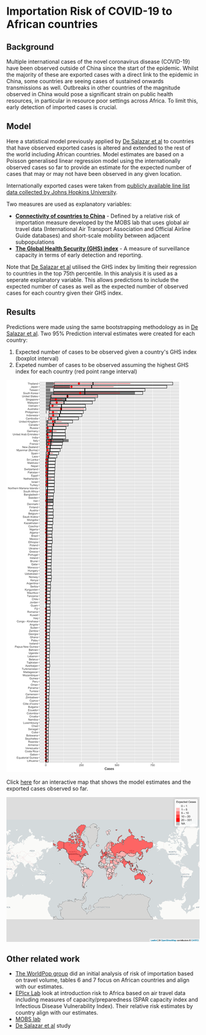 # Importation Risk of COVID-19 to African countries

## Background

Multiple international cases of the novel coronavirus disease (COVID-19) have been observed outside of China since the start of the epidemic. Whilst the majority of these are exported cases with a direct link to the epidemic in China, some countries are seeing cases of sustained onwards transmissions as well. Outbreaks in other countries of the magnitude observed in China would pose a significant strain on public health resources, in particular in resource poor settings across Africa. To limit this, early detection of imported cases is crucial.

## Model

Here a statistical model previously applied by [De Salazar et al](https://doi.org/10.1101/2020.02.04.20020495) to countries that have observed exported cases is altered and extended to the rest of the world including African countries. Model estimates are based on a Poisson generalised linear regression model using the internationally observed cases so far to provide an estimate for the expected number of cases that may or may not have been observed in any given location.

Internationally exported cases were taken from [publicly available line list data collected by Johns Hopkins University](https://github.com/CSSEGISandData/COVID-19).

Two measures are used as explanatory variables:
* [**Connectivity of countries to China**](https://www.mobs-lab.org/2019ncov.html) - Defined by a relative risk of importation measure developed by the MOBS lab that uses global air travel data (International Air Transport Association and Official Airline Guide databases) and short-scale mobility between adjacent subpopulations
* [**The Global Health Security (GHS) index**](https://www.ghsindex.org/) - A measure of surveillance capacity in terms of early detection and reporting.

Note that [De Salazar et al](https://doi.org/10.1101/2020.02.04.20020495) utilised the GHS index by limiting their regression to countries in the top 75th percentile. In this analysis it is used as a seperate explanatory variable. This allows predictions to include the expected number of cases as well as the expected number of observed cases for each country given their GHS index.

## Results

Predictions were made using the same bootstrapping methodology as in [De Salazar et al](https://doi.org/10.1101/2020.02.04.20020495). Two 95% Prediction interval estimates were created for each country:
1. Expected number of cases to be observed given a country's GHS index (boxplot interval)
2. Expeted number of cases to be observed assuming the highest GHS index for each country (red point range interval)

[![World barchart](plots/risk_world.png)]()

Click [here](https://rpubs.com/mwagner/578854) for an interactive map that shows the model estimates and the exported cases observed so far.

[![nCov risk map](plots/worldmap.png)](https://rpubs.com/mwagner/578854)

## Other related work

* [The WorldPop group](https://www.worldpop.org/events/china) did an initial analysis of risk of importation based on travel volume, tables 6 and 7 focus on African countries and align with our estimates.
* [EPIcx Lab](https://www.epicx-lab.com/news/preparedness-and-vulnerability-of-african-countries-against-introductions-of-2019-ncov) look at introduction risk to Africa based on air travel data including measures of capacity/preparedness (SPAR capacity index and Infectious Disease Vulnerability Index). Their relative risk estimates by country align with our estimates.
* [MOBS lab](https://www.mobs-lab.org/2019ncov.html)
* [De Salazar et al](https://doi.org/10.1101/2020.02.04.20020495) study
